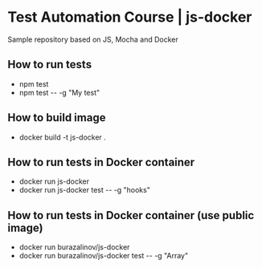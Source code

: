 # Test Automation Course | js-docker
Sample repository based on JS, Mocha and Docker

## How to run tests
- npm test
- npm test --  -g "My test"

## How to build image
- docker build -t js-docker .

## How to run tests in Docker container
- docker run js-docker
- docker run js-docker test --  -g "hooks"

## How to run tests in Docker container (use public image)
- docker run burazalinov/js-docker
- docker run burazalinov/js-docker test --  -g "Array"
